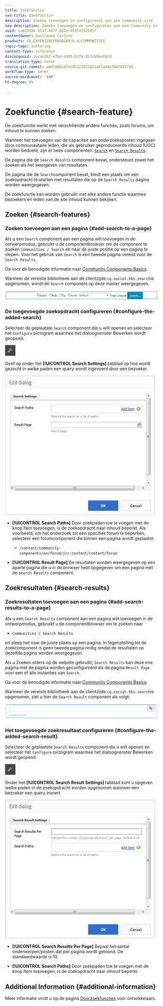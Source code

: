 ```yaml
---
title: Zoekfunctie
seo-title: Zoekfunctie
description: Zoeken toevoegen en configureren aan een Community-site
seo-description: Zoeken toevoegen en configureren aan een Community-site
uuid: ca633456-911f-447f-881e-653533125d5f
contentOwner: Guillaume Carlino
products: SG_EXPERIENCEMANAGER/6.4/COMMUNITIES
topic-tags: authoring
content-type: reference
discoiquuid: 3acac082-efbe-4995-b374-851cb9aaf62d
translation-type: tm+mt
source-git-commit: a6d50dbcbfec85d21072d51a5fa48e3667835f06
workflow-type: tm+mt
source-wordcount: '448'
ht-degree: 0%

---
```



# Zoekfunctie {#search-feature}

De zoekfunctie werkt met verschillende andere functies, zoals forums, om inhoud te kunnen zoeken.

Wanneer het toevoegen van de capaciteit aan onderzoeksposten ingegaan door communautaire leden, die als gebruiker geproduceerde inhoud (UGC) worden bedoeld, zijn er twee componenten: [ `Search`](#search-features) en [ `Search Results`](#search-results).

De pagina die de `Search Results` component bevat, ondersteunt zowel het zoeken als het weergeven van resultaten.

De pagina die de `Search`component bevat, biedt een plaats om een zoekopdracht te starten met resultaten die op de `Search Results` pagina worden weergegeven.

De zoekfunctie kan worden gebruikt met elke andere functie waarmee bezoekers en leden van de site inhoud kunnen bekijken.

## Zoeken {#search-features}

### Zoeken toevoegen aan een pagina {#add-search-to-a-page}

Als u een `Search` component aan een pagina wilt toevoegen in de ontwerpmodus, gebruikt u de componentbrowser om de component te zoeken `Communities / Search` en naar de juiste positie op een pagina te slepen. Voor het gebruik van `Search` is een tweede pagina vereist voor de `Search Results.`

Ga voor de benodigde informatie naar [Community Components Basics](basics.md).

Wanneer de vereiste bibliotheek aan de clientzijde `cq.social.hbs.search`is opgenomen, wordt de `Search` component op deze manier weergegeven.

![chlimage_1-373](assets/chlimage_1-373.png)

### De toegevoegde zoekopdracht configureren {#configure-the-added-search}

Selecteer de geplaatste `Search` component die u wilt openen en selecteer het `Configure` pictogram waarmee het dialoogvenster Bewerken wordt geopend.

![chlimage_1-374](assets/chlimage_1-374.png)

Geef op onder het **[!UICONTROL Search Settings]** tabblad op hoe wordt gezocht in welke paden een query wordt ingevoerd door een bezoeker.

![chlimage_1-375](assets/chlimage_1-375.png)

* **[!UICONTROL Search Paths]**
Door zoekpaden toe te voegen met de knop Item toevoegen, is de zoekopdracht naar inhoud beperkt. Als voorbeeld, om het onderzoek tot een specifiek forum te beperken, selecteer een forumcomponent die binnen een pagina wordt geplaatst:

   * `/content/community-components/en/forum/jcr:content/content/forum`

* **[!UICONTROL Result Page]**
De resultaten worden weergegeven op een aparte pagina die u in de browser hebt opgegeven om een pagina met de 
`Search Results` component.

## Zoekresultaten {#search-results}

### Zoekresultaten toevoegen aan een pagina {#add-search-results-to-a-page}

Als u een `Search Results` component aan een pagina wilt toevoegen in de ontwerpmodus, gebruikt u de componentbrowser om te zoeken naar

* `Communities / Search Results`

en sleep het naar de juiste plaats op een pagina. In tegenstelling tot de zoekcomponent is geen tweede pagina nodig omdat de resultaten op dezelfde pagina worden weergegeven.

Als u Zoeken elders op de website gebruikt, `Search Results` kan deze ene pagina met de pagina worden geconfigureerd als de pagina `Result Page` voor een of alle instanties van `Search`.

Ga voor de benodigde informatie naar [Community Components Basics](basics.md).

Wanneer de vereiste bibliotheek aan de clientzijde `cq.social.hbs.search`is opgenomen, ziet u hier de `Search Result` component als volgt:

![chlimage_1-376](assets/chlimage_1-376.png)

### Het toegevoegde zoekresultaat configureren {#configure-the-added-search-result}

Selecteer de geplaatste `Search Results` component die u wilt openen en selecteer het `Configure` pictogram waarmee het dialoogvenster Bewerken wordt geopend.

![chlimage_1-377](assets/chlimage_1-377.png)

Onder het **[!UICONTROL Search Result Settings]** tabblad kunt u opgeven welke paden in de zoekopdracht worden opgenomen wanneer een bezoeker een query invoert.

![chlimage_1-378](assets/chlimage_1-378.png)

* **[!UICONTROL Search Results Per Page]**
Bepaal het aantal onderwerpen/posten dat per pagina wordt getoond. De standaardwaarde is 10.

* **[!UICONTROL Search Paths]**
Door zoekpaden toe te voegen met de knop Item toevoegen, is de zoekopdracht naar inhoud beperkt.

## Additional Information {#additional-information}

Meer informatie vindt u op de pagina [Doorzoekfuncties](search-implementation.md) voor ontwikkelaars.

